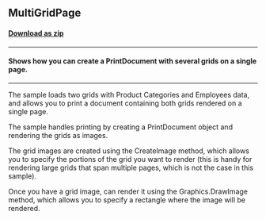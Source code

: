 ## MultiGridPage
#### [Download as zip](https://minhaskamal.github.io/DownGit/#/home?url=https://github.com/GrapeCity/ComponentOne-WinForms-Samples/tree/master/NetFramework\FlexGrid\CS\MultiGridPage)
____
#### Shows how you can create a PrintDocument with several grids on a single page.
____
The sample loads two grids with Product Categories and Employees data, and allows you to print a document containing both grids rendered on a single page. 

The sample handles printing by creating a PrintDocument object and rendering the grids as images. 

The grid images are created using the CreateImage method, which allows you to specify the portions of the grid you want to render (this is handy for rendering large grids that span multiple pages, which is not the case in this sample). 

Once you have a grid image, can render it using the Graphics.DrawImage method, which allows you to specify a rectangle where the image will be rendered. 